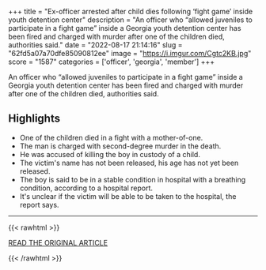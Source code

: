 +++
title = "Ex-officer arrested after child dies following ‘fight game’ inside youth detention center"
description = "An officer who “allowed juveniles to participate in a fight game” inside a Georgia youth detention center has been fired and charged with murder after one of the children died, authorities said."
date = "2022-08-17 21:14:16"
slug = "62fd5a07a70dfe85090812ee"
image = "https://i.imgur.com/Cgtc2KB.jpg"
score = "1587"
categories = ['officer', 'georgia', 'member']
+++

An officer who “allowed juveniles to participate in a fight game” inside a Georgia youth detention center has been fired and charged with murder after one of the children died, authorities said.

## Highlights

- One of the children died in a fight with a mother-of-one.
- The man is charged with second-degree murder in the death.
- He was accused of killing the boy in custody of a child.
- The victim's name has not been released, his age has not yet been released.
- The boy is said to be in a stable condition in hospital with a breathing condition, according to a hospital report.
- It's unclear if the victim will be able to be taken to the hospital, the report says.

---

{{< rawhtml >}}
  <p class="article-category">
    <a target="_blank" href="https://www.nbcnews.com/news/us-news/ex-officer-arrested-child-dies-fight-game-youth-detention-center-rcna43498">READ THE ORIGINAL ARTICLE</a>
  </p>
{{< /rawhtml >}}
